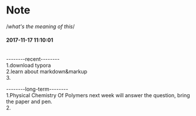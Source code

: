 # Note
/*what's the meaning of this*/
<h4>2017-11-17 11:10:01</h2><br>
--------recent--------<br>
1.download typora<br>
2.learn about markdown&markup<br>
3.<br>

--------long-term--------<br>
1.Physical Chemistry Of Polymers next week will answer the question,
 bring the paper and pen.<br>
2.</br>
